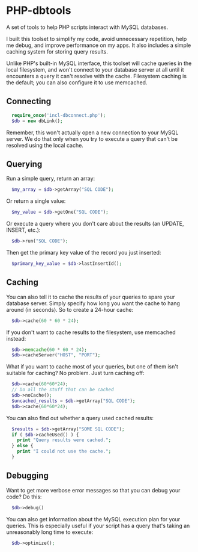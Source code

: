 PHP-dbtools
===========

A set of tools to help PHP scripts interact with MySQL databases. 

I built this toolset to simplify my code, avoid unnecessary repetition, help me debug, and improve performance on my apps. It also includes a simple caching system for storing query results. 

Unlike PHP's built-in MySQL interface, this toolset will cache queries in the local filesystem, and won't connect to your database server at all until it encounters a query it can't resolve with the cache. Filesystem caching is the default; you can also configure it to use memcached.

Connecting
----------

```php
  require_once('incl-dbconnect.php');
  $db = new dbLink();
```

Remember, this won't actually open a new connection to your MySQL server. We do that only when you try to execute a query that can't be resolved using the local cache.

Querying
--------

Run a simple query, return an array:
```php
  $my_array = $db->getArray("SQL CODE");
```

Or return a single value:
```php
  $my_value = $db->getOne("SQL CODE");
```

Or execute a query where you don't care about the results (an UPDATE, INSERT, etc.):

```php
  $db->run("SQL CODE");
```

Then get the primary key value of the record you just inserted:
```php
  $primary_key_value = $db->lastInsertId();
```

Caching
-------

You can also tell it to cache the results of your queries to spare your database server. Simply specify how long you want the cache to hang around (in seconds). So to create a 24-hour cache:
```php
  $db->cache(60 * 60 * 24);
```
If you don't want to cache results to the filesystem, use memcached instead:
```php
  $db->memcache(60 * 60 * 24);
  $db->cacheServer("HOST", "PORT");
```

What if you want to cache most of your queries, but one of them isn't suitable for caching? No problem. Just turn caching off:
```php
  $db->cache(60*60*24);
  // Do all the stuff that can be cached
  $db->noCache();
  $uncached_results = $db->getArray("SQL CODE");
  $db->cache(60*60*24);
```

You can also find out whether a query used cached results:
```php
  $results = $db->getArray("SOME SQL CODE");
  if ( $db->cacheUsed() ) {
    print "Query results were cached.";
  } else {
    print "I could not use the cache."; 
  }
```

Debugging
---------

Want to get more verbose error messages so that you can debug your code? Do this:
```php
  $db->debug()
```

You can also get information about the MySQL execution plan for your queries. This is especially useful if your script has a query that's taking an unreasonably long time to execute:

```php
  $db->optimize();
```


